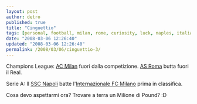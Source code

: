 ```yaml
---
layout: post
author: detro
published: true
title: "Cinguettio"
tags: [personal, football, milan, rome, curiosity, luck, naples, italian]
date: "2008-03-06 12:26:40"
updated: "2008-03-06 12:26:40"
permalink: /2008/03/06/cinguettio-3/
---
```


Champions League:
<a href="http://it.wikipedia.org/wiki/AC_Milan">AC Milan</a> fuori dalla competizione.
<a href="http://it.wikipedia.org/wiki/AS_Roma">AS Roma</a> butta fuori il Real.

Serie A:
Il <a href="http://it.wikipedia.org/wiki/Ssc_napoli">SSC Napoli</a> batte l'<a href="http://it.wikipedia.org/wiki/Internazionale_Football_Club">Internazionale FC Milano</a> prima in classifica.

Cosa devo aspettarmi ora? Trovare a terra un Milione di Pound? :D
